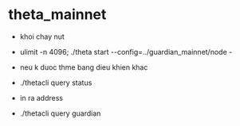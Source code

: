 # theta_mainnet

- khoi chay nut

- ulimit -n 4096; ./theta start --config=../guardian_mainnet/node -

- neu k duoc thme bang dieu khien khac

- ./thetacli query status

- in ra address

- ./thetacli query guardian
